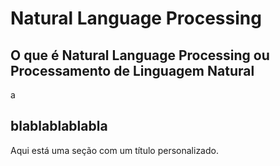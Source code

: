 #  Natural Language Processing
##  O que é  Natural Language Processing ou Processamento de Linguagem Natural




























































a
## <a name="custom-link"></a>blablablablabla
Aqui está uma seção com um título personalizado.


